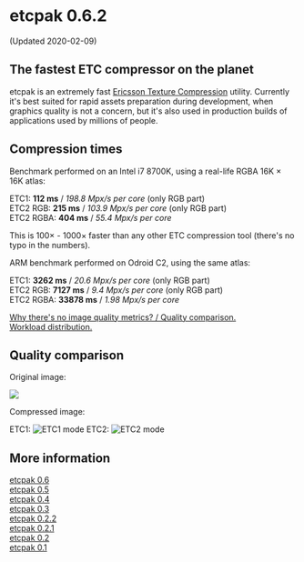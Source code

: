 # etcpak 0.6.2 #
(Updated 2020-02-09)

## The fastest ETC compressor on the planet ##

etcpak is an extremely fast [Ericsson Texture Compression](http://en.wikipedia.org/wiki/Ericsson_Texture_Compression) utility. Currently it's best suited for rapid assets preparation during development, when graphics quality is not a concern, but it's also used in production builds of applications used by millions of people.

## Compression times ##

Benchmark performed on an Intel i7 8700K, using a real-life RGBA 16K × 16K atlas:

ETC1: **112 ms** / *198.8 Mpx/s per core* (only RGB part)  
ETC2 RGB: **215 ms** / *103.9 Mpx/s per core* (only RGB part)  
ETC2 RGBA: **404 ms** / *55.4 Mpx/s per core*

This is 100× - 1000× faster than any other ETC compression tool (there's no typo in the numbers).

ARM benchmark performed on Odroid C2, using the same atlas:

ETC1: **3262 ms** / *20.6 Mpx/s per core* (only RGB part)  
ETC2 RGB: **7127 ms** / *9.4 Mpx/s per core* (only RGB part)  
ETC2 RGBA: **33878 ms** / *1.98 Mpx/s per core*

[Why there's no image quality metrics? / Quality comparison.](http://i.imgur.com/FxlmUOF.png)  
[Workload distribution.](https://i.imgur.com/9ZUy4KP.png)

## Quality comparison ##

Original image:

![](http://1.bp.blogspot.com/-kqFgRVL0uKY/UbSclN-fZdI/AAAAAAAAAxU/Fy87I8P4Yxs/s1600/kodim23.png)

Compressed image:

ETC1:
![](http://i.imgur.com/xmdht4u.png "ETC1 mode")
ETC2:
![](http://i.imgur.com/v7Dw2Yz.png "ETC2 mode")

## More information ##

[etcpak 0.6](http://zgredowo.blogspot.com/2018/07/etcpak-06.html)  
[etcpak 0.5](http://zgredowo.blogspot.com/2016/01/etcpak-05.html)  
[etcpak 0.4](http://zgredowo.blogspot.com/2016/01/etcpak-04.html)  
[etcpak 0.3](http://zgredowo.blogspot.com/2014/05/etcpak-03.html)  
[etcpak 0.2.2](http://zgredowo.blogspot.com/2014/03/etcpack-022.html)  
[etcpak 0.2.1](http://zgredowo.blogspot.com/2013/08/etcpak-021.html)   
[etcpak 0.2](http://zgredowo.blogspot.com/2013/07/etcpak-02.html)  
[etcpak 0.1](http://zgredowo.blogspot.com/2013/06/fastest-etc-compressor-on-planet.html)
